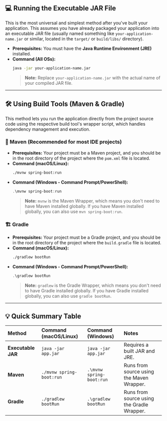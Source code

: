 

## 💻 Running the Executable JAR File

This is the most universal and simplest method after you've built your application. This assumes you have already packaged your application into an executable JAR file (usually named something like `your-application-name.jar` or similar, located in the `target/` or `build/libs/` directory).

  * **Prerequisites:** You must have the **Java Runtime Environment (JRE)** installed.
  * **Command (All OSs):**
    ```bash
    java -jar your-application-name.jar
    ```
    > **Note:** Replace `your-application-name.jar` with the actual name of your compiled JAR file.

-----

## 🛠️ Using Build Tools (Maven & Gradle)

This method lets you run the application directly from the project source code using the respective build tool's wrapper script, which handles dependency management and execution.

### 🐘 Maven (Recommended for most IDE projects)

  * **Prerequisites:** Your project must be a Maven project, and you should be in the root directory of the project where the `pom.xml` file is located.
  * **Command (macOS/Linux):**
    ```bash
    ./mvnw spring-boot:run
    ```
  * **Command (Windows - Command Prompt/PowerShell):**
    ```powershell
    .\mvnw spring-boot:run
    ```
    > **Note:** `mvnw` is the Maven Wrapper, which means you don't need to have Maven installed globally. If you have Maven installed globally, you can also use `mvn spring-boot:run`.

### 🏗️ Gradle

  * **Prerequisites:** Your project must be a Gradle project, and you should be in the root directory of the project where the `build.gradle` file is located.
  * **Command (macOS/Linux):**
    ```bash
    ./gradlew bootRun
    ```
  * **Command (Windows - Command Prompt/PowerShell):**
    ```powershell
    .\gradlew bootRun
    ```
    > **Note:** `gradlew` is the Gradle Wrapper, which means you don't need to have Gradle installed globally. If you have Gradle installed globally, you can also use `gradle bootRun`.

-----

## 💡 Quick Summary Table

| Method | Command (macOS/Linux) | Command (Windows) | Notes |
| :--- | :--- | :--- | :--- |
| **Executable JAR** | `java -jar app.jar` | `java -jar app.jar` | Requires a built JAR and JRE. |
| **Maven** | `./mvnw spring-boot:run` | `.\mvnw spring-boot:run` | Runs from source using the Maven Wrapper. |
| **Gradle** | `./gradlew bootRun` | `.\gradlew bootRun` | Runs from source using the Gradle Wrapper. |


